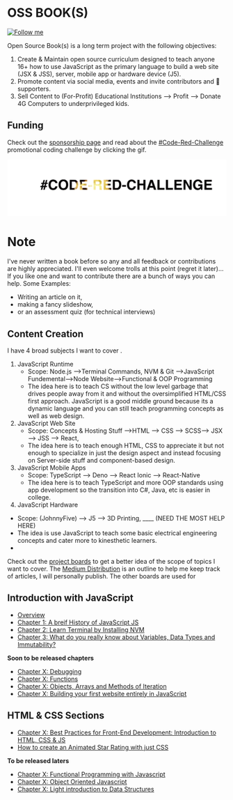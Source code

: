 # OSS BOOK(S)
[![Follow me](https://img.shields.io/twitter/follow/hansonconsult.svg?style=for-the-badge)](https://twitter.com/hansonconsult)

Open Source Book(s) is a long term project with the following objectives:
1. Create & Maintain open source curriculum designed to teach anyone 16+ how to use JavaScript as the primary language to build a web site (JSX & JSS), server, mobile app or hardware device (J5).
2. Promote content via social media, events and invite contributors and 🤞 supporters.
3. Sell Content to (For-Profit) Educational Institutions --> Profit --> Donate 4G Computers to underprivileged kids.

## Funding
Check out the [sponsorship page](https://github.com/sponsors/HansUXdev) and read about the [#Code-Red-Challenge](https://github.com/HansUXdev/OSS-Books/tree/master/Code-Red-Challenge) promotional coding challenge by clicking the gif.

[![Github Sponsorship](https://raw.githubusercontent.com/HansUXdev/OSS-Books/master/Code-Red-Challenge/CodeRed.gif)](https://github.com/HansUXdev/OSS-Books/tree/master/Code-Red-Challenge)



# Note
I've never written a book before so any and all feedback or contributions are highly appreciated.
I'll even welcome trolls at this point (regret it later)...
If you like one and want to contribute there are a bunch of ways you can help. Some Examples:
* Writing an article on it, 
* making a fancy slideshow, 
* or an assessment quiz (for technical interviews)


## Content Creation
I have 4 broad subjects I want to cover .
1. JavaScript Runtime 
   - Scope: Node.js -->Terminal Commands, NVM & Git -->JavaScript Fundemental-->Node Website-->Functional & OOP Programming 
   - The idea here is to teach CS without the low level garbage that drives people away from it and without the oversimplified HTML/CSS first approach. JavaScript is a good middle ground because its a dynamic language and you can still teach programming concepts as well as web design.
2. JavaScript Web Site 
   - Scope: Concepts & Hosting Stuff -->HTML --> CSS --> SCSS--> JSX --> JSS --> React, 
   - The idea here is to teach enough HTML, CSS to appreciate it but not enough to specialize in just the design aspect and instead focusing on  Server-side stuff and component-based design.
3. JavaScript Mobile Apps
   - Scope: TypeScript --> Deno --> React Ionic --> React-Native
   - The idea here is to teach TypeScript and more OOP standards using app development so the transition into C#, Java, etc is easier in college.
4. JavaScript Hardware 
  - Scope: (JohnnyFive) --> J5 --> 3D Printing, ____ (NEED THE MOST HELP HERE)
   - The idea is use JavaScript to teach some basic electrical engineering concepts and cater more to kinesthetic learners.
   - 
Check out the [project boards](https://github.com/HansUXdev/OSS-Books/projects) to get a better idea of the scope of topics I want to cover. The [Medium Distribution](https://github.com/HansUXdev/OSS-Books/projects/5) is an outline to help me keep track of articles, I will personally publish. The other boards are used for 




## Introduction with JavaScript
* [Overview](https://medium.com/@HansOnConsult/learn-how-to-code-in-2020-52bed38a2987?source=friends_link&sk=c486058e202a22900f6106a80c30c7b2)
* [Chapter 1: A breif History of JavaScript JS](https://medium.com/javascript-in-plain-english/a-brief-history-of-javascript-9289a4d344d2?source=friends_link&sk=e99b98fd76bf99dcc6fd1a85e60b4721)
* [Chapter 2: Learn Terminal by Installing NVM](https://medium.com/swlh/terminal-basics-and-installing-nvm-node-js-631cf9476ac4)
* [Chapter 3: What do you really know about Variables, Data Types and Immutability?](https://medium.com/javascript-in-plain-english/what-do-you-really-know-about-variables-data-types-and-immutability-in-javascript-1730835a9e87)

**Soon to be released chapters**
* [Chapter X: Debugging]()
* [Chapter X: Functions]()
* [Chapter X: Objects, Arrays and Methods of Iteration]()
* [Chapter X: Building your first website entirely in JavaScript]()

## HTML & CSS Sections
* [Chapter X: Best Practices for Front-End Development: Introduction to HTML, CSS & JS]()
* [How to create an Animated Star Rating with just CSS](https://medium.com/javascript-in-plain-english/how-to-create-an-animated-star-rating-with-just-css-4df50286ea4b?source=friends_link&sk=5184575c98b541f0bd1b920d607b2416)

**To be released laters**
* [Chapter X: Functional Programming with Javascript]()
* [Chapter X: Object Oriented Javascript]()
* [Chapter X: Light introduction to Data Structures]()



